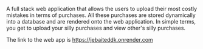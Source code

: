 A full stack web application that allows the users to upload their most costly mistakes in terms of purchases. All these purchases are stored dynamically into a database and are rendered onto the web application.
In simple terms, you get to upload your silly purchases and view other's silly purchases.


The link to the web app is https://jebaiteddk.onrender.com

